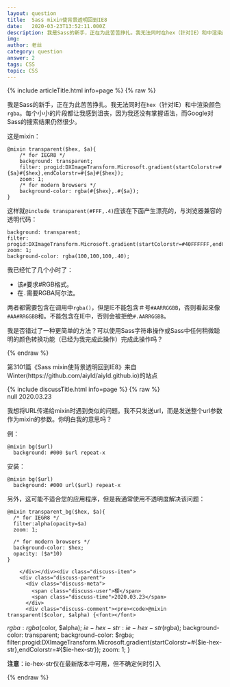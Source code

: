 ```yaml
---
layout: question
title:  Sass mixin使背景透明回到IE8
date:   2020-03-23T13:52:11.000Z
description: 我是Sass的新手，正在为此苦苦挣扎。我无法同时在hex（针对IE）和中渲染颜色rgba。每个小小的片段都让我感到沮丧，因为我还没有掌握语法，而Googl...
img: 
author: 老丝
category: question
answer: 2
tags: CSS
topic: CSS
---
```

<div class="article-root">
  <div class="article">
    {% include articleTitle.html info=page %}
    {% raw %}
    <div class="article-content"><p><font style="vertical-align: inherit;"><font style="vertical-align: inherit;">我是Sass的新手，正在为此苦苦挣扎。</font><font style="vertical-align: inherit;">我无法同时在</font></font><code>hex</code><font style="vertical-align: inherit;"><font style="vertical-align: inherit;">（针对IE）和中</font><font style="vertical-align: inherit;">渲染颜色</font></font><code>rgba</code><font style="vertical-align: inherit;"><font style="vertical-align: inherit;">。</font><font style="vertical-align: inherit;">每个小小的片段都让我感到沮丧，因为我还没有掌握语法，而Google对Sass的搜索结果仍然很少。  </font></font></p>

<p><font style="vertical-align: inherit;"><font style="vertical-align: inherit;">这是mixin：</font></font></p>

<pre class="lang-css prettyprint-override"><code>@mixin transparent($hex, $a){<font></font>
    /* for IEGR8 */<font></font>
    background: transparent;<font></font>
    filter: progid:DXImageTransform.Microsoft.gradient(startColorstr=#{$a}#{$hex},endColorstr=#{$a}#{$hex});<font></font>
    zoom: 1;<font></font>
    /* for modern browsers */<font></font>
    background-color: rgba(#{$hex},.#{$a});<font></font>
}<font></font>
</code></pre>

<p><font style="vertical-align: inherit;"><font style="vertical-align: inherit;">这样就</font></font><code>@include transparent(#FFF,.4)</code><font style="vertical-align: inherit;"><font style="vertical-align: inherit;">应该在下面产生漂亮的，与浏览器兼容的透明代码：</font></font></p>

<pre class="lang-css prettyprint-override"><code>background: transparent;         <font></font>
filter: progid:DXImageTransform.Microsoft.gradient(startColorstr=#40FFFFFF,endColorstr=#40FFFFFF);<font></font>
zoom: 1;<font></font>
background-color: rgba(100,100,100,.40);<font></font>
</code></pre>

<p><font style="vertical-align: inherit;"><font style="vertical-align: inherit;">我已经忙了几个小时了：</font></font></p>

<ul>
<li><font style="vertical-align: inherit;"><font style="vertical-align: inherit;">该</font></font><code>#</code><font style="vertical-align: inherit;"><font style="vertical-align: inherit;">要求#RGB格式。  </font></font></li>
<li><font style="vertical-align: inherit;"><font style="vertical-align: inherit;">在</font></font><code>.</code><font style="vertical-align: inherit;"><font style="vertical-align: inherit;">需要RGBA阿尔法。</font></font></li>
</ul>

<p><font style="vertical-align: inherit;"><font style="vertical-align: inherit;">两者都需要包含在调用中</font></font><code>rgba()</code><font style="vertical-align: inherit;"><font style="vertical-align: inherit;">，但是IE不能包含＃号</font></font><code>#AARRGGBB</code><font style="vertical-align: inherit;"><font style="vertical-align: inherit;">，否则看起来像</font></font><code>#AA#RRGGBB</code><font style="vertical-align: inherit;"><font style="vertical-align: inherit;">和。</font><font style="vertical-align: inherit;">不能包含在IE中，否则会被拒绝</font></font><code>#.AARRGGBB</code><font style="vertical-align: inherit;"><font style="vertical-align: inherit;">。</font></font></p>

<p><font style="vertical-align: inherit;"><font style="vertical-align: inherit;">我是否错过了一种更简单的方法？</font><font style="vertical-align: inherit;">可以使用Sass字符串操作或Sass中任何稍微聪明的颜色转换功能（已经为我完成此操作）完成此操作吗？</font></font></p></div>
    {% endraw %}
  </div>
  <p class="winter_mark">第3101篇《Sass mixin使背景透明回到IE8》来自Winter(https://github.com/aiyld/aiyld.github.io)的站点</p>
  <div class="discuss-wrapper">
    {% include discussTitle.html info=page %}
    {% raw %}
    <div class="discuss-item">
        <div class="discuss-parent">
          <div class="discuss-meta">
            <span class="discuss-user">null</span>
            <span class="discuss-time">2020.03.23</span>
          </div>
          <div class="discuss-comment"><p><font style="vertical-align: inherit;"><font style="vertical-align: inherit;">我想将URL传递给mixin时遇到类似的问题。</font><font style="vertical-align: inherit;">我不只发送url，而是发送整个url参数作为mixin的参数。</font><font style="vertical-align: inherit;">你明白我的意思吗？</font></font></p>

<p><font style="vertical-align: inherit;"><font style="vertical-align: inherit;">例：</font></font></p>

<pre><code>@mixin bg($url)<font></font>
  background: #000 $url repeat-x<font></font>
</code></pre>

<p><font style="vertical-align: inherit;"><font style="vertical-align: inherit;">安装：</font></font></p>

<pre><code>@mixin bg($url)<font></font>
  background: #000 url($url) repeat-x<font></font>
</code></pre>

<p><font style="vertical-align: inherit;"><font style="vertical-align: inherit;">另外，这可能不适合您的应用程序，但是我通常使用不透明度解决该问题：</font></font></p>

<pre><code>@mixin transparent_bg($hex, $a){<font></font>
  /* for IEGR8 */<font></font>
  filter:alpha(opacity=$a)<font></font>
  zoom: 1;<font></font>
<font></font>
  /* for modern browsers */<font></font>
  background-color: $hex;<font></font>
  opacity: ($a*10)<font></font>
}<font></font>
</code></pre></div>
        </div></div><div class="discuss-item">
        <div class="discuss-parent">
          <div class="discuss-meta">
            <span class="discuss-user">樱</span>
            <span class="discuss-time">2020.03.23</span>
          </div>
          <div class="discuss-comment"><pre><code>@mixin transparent($color, $alpha) {<font></font>
  $rgba: rgba($color, $alpha);<font></font>
  $ie-hex-str: ie-hex-str($rgba);<font></font>
  background-color: transparent;<font></font>
  background-color: $rgba;<font></font>
  filter:progid:DXImageTransform.Microsoft.gradient(startColorstr=#{$ie-hex-str},endColorstr=#{$ie-hex-str});<font></font>
  zoom: 1;<font></font>
}<font></font>
</code></pre>

<p><strong><font style="vertical-align: inherit;"><font style="vertical-align: inherit;">注意</font></font></strong><font style="vertical-align: inherit;"><font style="vertical-align: inherit;">：ie-hex-str仅在最新版本中可用，但不确定何时引入</font></font></p></div>
        </div></div>
    {% endraw %}
  </div>
<div>
